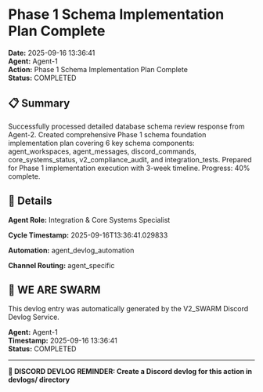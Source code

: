 # Phase 1 Schema Implementation Plan Complete

**Date:** 2025-09-16 13:36:41  
**Agent:** Agent-1  
**Action:** Phase 1 Schema Implementation Plan Complete  
**Status:** COMPLETED

## 📋 Summary

Successfully processed detailed database schema review response from Agent-2. Created comprehensive Phase 1 schema foundation implementation plan covering 6 key schema components: agent_workspaces, agent_messages, discord_commands, core_systems_status, v2_compliance_audit, and integration_tests. Prepared for Phase 1 implementation execution with 3-week timeline. Progress: 40% complete.

## 🎯 Details

**Agent Role:** Integration & Core Systems Specialist

**Cycle Timestamp:** 2025-09-16T13:36:41.029833

**Automation:** agent_devlog_automation

**Channel Routing:** agent_specific

## 🐝 WE ARE SWARM

This devlog entry was automatically generated by the V2_SWARM Discord Devlog Service.

**Agent:** Agent-1  
**Timestamp:** 2025-09-16 13:36:41  
**Status:** COMPLETED

---

**📝 DISCORD DEVLOG REMINDER: Create a Discord devlog for this action in devlogs/ directory**
